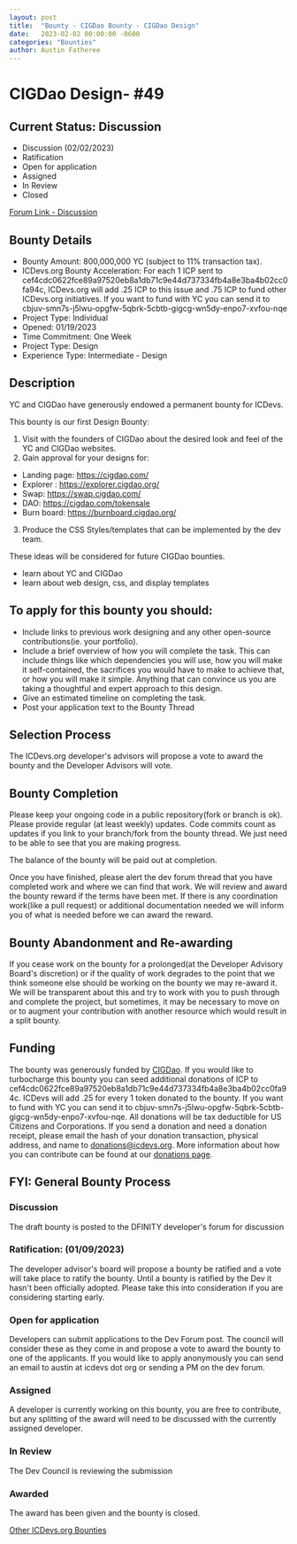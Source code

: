 ```yaml
---
layout: post
title:  "Bounty - CIGDao Bounty - CIGDao Design"
date:   2023-02-02 00:00:00 -0600
categories: "Bounties"
author: Austin Fatheree
---
```


# CIGDao Design- #49

## Current Status: Discussion

* Discussion (02/02/2023)
* Ratification
* Open for application
* Assigned 
* In Review 
* Closed 

[Forum Link - Discussion](https://forum.dfinity.org/t/open-icdevs-org-bounty-49-yc-design-400-000-000-yc/18346)

## Bounty Details

* Bounty Amount: 800,000,000 YC (subject to 11% transaction tax).
* ICDevs.org Bounty Acceleration: For each 1 ICP sent to cef4cdc0622fce89a97520eb8a1db71c9e44d737334fb4a8e3ba4b02cc0fa94c, ICDevs.org will add  .25 ICP to this issue and .75 ICP to fund other ICDevs.org initiatives.  If you want to fund with YC you can send it to cbjuv-smn7s-j5lwu-opgfw-5qbrk-5cbtb-gigcg-wn5dy-enpo7-xvfou-nqe
* Project Type: Individual
* Opened: 01/19/2023
* Time Commitment: One Week
* Project Type: Design
* Experience Type: Intermediate - Design

## Description

YC and CIGDao have generously endowed a permanent bounty for ICDevs.

This bounty is our first Design Bounty:

1. Visit with the founders of CIGDao about the desired look and feel of the YC and CIGDao websites.
2. Gain approval for your designs for:
* Landing page: https://cigdao.com/
* Explorer : https://explorer.cigdao.org/
* Swap: https://swap.cigdao.com/
* DAO: https://cigdao.com/tokensale
* Burn board: https://burnboard.cigdao.org/
3. Produce the CSS Styles/templates that can be implemented by the dev team.




These ideas will be considered for future CIGDao bounties.

* learn about YC and CIGDao
* learn about web design, css, and display templates

## To apply for this bounty you should:

* Include links to previous work designing and any other open-source contributions(ie. your portfolio).
* Include a brief overview of how you will complete the task. This can include things like which dependencies you will use, how you will make it self-contained, the sacrifices you would have to make to achieve that, or how you will make it simple. Anything that can convince us you are taking a thoughtful and expert approach to this design.
* Give an estimated timeline on completing the task.
* Post your application text to the Bounty Thread

## Selection Process

The ICDevs.org developer's advisors will propose a vote to award the bounty and the Developer Advisors will vote.

## Bounty Completion

Please keep your ongoing code in a public repository(fork or branch is ok). Please provide regular (at least weekly) updates.  Code commits count as updates if you link to your branch/fork from the bounty thread.  We just need to be able to see that you are making progress.

The balance of the bounty will be paid out at completion.

Once you have finished, please alert the dev forum thread that you have completed work and where we can find that work.  We will review and award the bounty reward if the terms have been met.  If there is any coordination work(like a pull request) or additional documentation needed we will inform you of what is needed before we can award the reward.

## Bounty Abandonment and Re-awarding

If you cease work on the bounty for a prolonged(at the Developer Advisory Board's discretion) or if the quality of work degrades to the point that we think someone else should be working on the bounty we may re-award it.  We will be transparent about this and try to work with you to push through and complete the project, but sometimes, it may be necessary to move on or to augment your contribution with another resource which would result in a split bounty.

## Funding

The bounty was generously funded by [CIGDao](https://cigdao.com/). If you would like to turbocharge this bounty you can seed additional donations of ICP to cef4cdc0622fce89a97520eb8a1db71c9e44d737334fb4a8e3ba4b02cc0fa94c.  ICDevs will add .25 for every 1 token donated to the bounty. If you want to fund with YC you can send it to cbjuv-smn7s-j5lwu-opgfw-5qbrk-5cbtb-gigcg-wn5dy-enpo7-xvfou-nqe. All donations will be tax deductible for US Citizens and Corporations.  If you send a donation and need a donation receipt, please email the hash of your donation transaction, physical address, and name to donations@icdevs.org.  More information about how you can contribute can be found at our [donations page](https://icdevs.org/donations.html).


## FYI: General Bounty Process

### Discussion

The draft bounty is posted to the DFINITY developer's forum for discussion

### Ratification: (01/09/2023)

The developer advisor's board will propose a bounty be ratified and a vote will take place to ratify the bounty.  Until a bounty is ratified by the Dev it hasn't been officially adopted. Please take this into consideration if you are considering starting early.

### Open for application

Developers can submit applications to the Dev Forum post.  The council will consider these as they come in and propose a vote to award the bounty to one of the applicants.  If you would like to apply anonymously you can send an email to austin at icdevs dot org or sending a PM on the dev forum.

### Assigned

A developer is currently working on this bounty, you are free to contribute, but any splitting of the award will need to be discussed with the currently assigned developer.

### In Review

The Dev Council is reviewing the submission

### Awarded

The award has been given and the bounty is closed.


[Other ICDevs.org Bounties](https://icdevs.org/bounties.html)

